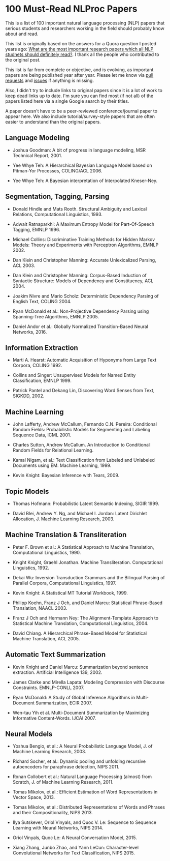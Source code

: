 # 100 Must-Read NLProc Papers

This is a list of 100 important natural language processing (NLP) papers that serious students and researchers working in the field should probably know about and read.

This list is originally based on the answers for a Quora question I posted years ago: [What are the most important research papers which all NLP studnets should definitely read?](https://www.quora.com/What-are-the-most-important-research-papers-which-all-NLP-students-should-definitely-read). I thank all the people who contributed to the original post.

This list is far from complete or objective, and is evolving, as important papers are being published year after year. Please let me know via [pull requests](https://github.com/mhagiwara/100-nlp-papers/pulls) and [issues](https://github.com/mhagiwara/100-nlp-papers/issues) if anything is missing.

Also, I didn't try to include links to original papers since it is a lot of work to keep dead links up to date. I'm sure you can find most (if not all) of the papers listed here via a single Google search by their titles.

A paper doesn't have to be a peer-reviewed conference/journal paper to appear here. We also include tutorial/survey-style papers that are often easier to understand than the original papers.

## Language Modeling

* Joshua Goodman: A bit of progress in language modeling, MSR Technical Report, 2001.

* Yee Whye Teh: A Hierarchical Bayesian Language Model based on Pitman-Yor Processes, COLING/ACL 2006.

* Yee Whye Teh: A Bayesian interpretation of Interpolated Kneser-Ney.

## Segmentation, Tagging, Parsing

* Donald Hindle and Mats Rooth. Structural Ambiguity and Lexical Relations, Computational Linguistics, 1993.

* Adwait Ratnaparkhi: A Maximum Entropy Model for Part-Of-Speech Tagging, EMNLP 1996.

* Michael Collins: Discriminative Training Methods for Hidden Markov Models: Theory and Experiments with Perceptron Algorithms, EMNLP 2002.

* Dan Klein and Christopher Manning: Accurate Unlexicalized Parsing, ACL 2003.

* Dan Klein and Christopher Manning: Corpus-Based Induction of Syntactic Structure: Models of Dependency and Constituency, ACL 2004.

* Joakim Nivre and Mario Scholz: Deterministic Dependency Parsing of English Text, COLING 2004.

* Ryan McDonald et al.: Non-Projective Dependency Parsing using Spanning-Tree Algorithms, EMNLP 2005.

* Daniel Andor et al.: Globally Normalized Transition-Based Neural Networks, 2016.

## Information Extraction

* Marti A. Hearst: Automatic Acquisition of Hyponyms from Large Text Corpora, COLING 1992.

* Collins and Singer: Unsupervised Models for Named Entity Classification, EMNLP 1999.

* Patrick Pantel and Dekang Lin, Discovering Word Senses from Text, SIGKDD, 2002.

## Machine Learning

* John Lafferty, Andrew McCallum, Fernando C.N. Pereira: Conditional Random Fields: Probabilistic Models for Segmenting and Labeling Sequence Data, ICML 2001.

* Charles Sutton, Andrew McCallum. An Introduction to Conditional Random Fields for Relational Learning.

* Kamal Nigam, et al.: Text Classification from Labeled and Unlabeled Documents using EM. Machine Learning, 1999.

* Kevin Knight: Bayesian Inference with Tears, 2009.

## Topic Models

* Thomas Hofmann: Probabilistic Latent Semantic Indexing, SIGIR 1999.

* David Blei, Andrew Y. Ng, and Michael I. Jordan: Latent Dirichlet Allocation, J. Machine Learning Research, 2003.

## Machine Translation & Transliteration

* Peter F. Brown et al.: A Statistical Approach to Machine Translation, Computational Linguistics, 1990.

* Knight Knight, Graehl Jonathan. Machine Transliteration. Computational Linguistics, 1992.

* Dekai Wu: Inversion Transduction Grammars and the Bilingual Parsing of Parallel Corpora, Computational Linguistics, 1997.

* Kevin Knight: A Statistical MT Tutorial Workbook, 1999.

* Philipp Koehn, Franz J Och, and Daniel Marcu: Statistical Phrase-Based Translation, NAACL 2003.

* Franz J Och and Hermann Ney: The Alignment-Template Approach to Statistical Machine Translation, Computational Linguistics, 2004.

* David Chiang. A Hierarchical Phrase-Based Model for Statistical Machine Translation, ACL 2005.

## Automatic Text Summarization

* Kevin Knight and Daniel Marcu: Summarization beyond sentence extraction. Artificial Intelligence 139, 2002.

* James Clarke and Mirella Lapata: Modeling Compression with Discourse Constraints. EMNLP-CONLL 2007.

* Ryan McDonald: A Study of Global Inference Algorithms in Multi-Document Summarization, ECIR 2007.

* Wen-tau Yih et al. Multi-Document Summarization by Maximizing Informative Content-Words. IJCAI 2007.

## Neural Models

* Yoshua Bengio, et al.: A Neural Probabilistic Language Model, J. of Machine Learning Research, 2003.

* Richard Socher, et al.: Dynamic pooling and unfolding recursive autoencoders for paraphrase detection, NIPS 2011.

* Ronan Collobert et al.: Natural Language Processing (almost) from Scratch, J. of Machine Learning Research, 2011.

* Tomas Mikolov, et al.: Efficient Estimation of Word Representations in Vector Space, 2013.

* Tomas Mikolov, et al.: Distributed Representations of Words and Phrases and their Compositionality, NIPS 2013.

* Ilya Sutskever, Oriol Vinyals, and Quoc V. Le: Sequence to Sequence Learning with Neural Networks, NIPS 2014.

* Oriol Vinyals, Quoc Le: A Neural Conversation Model, 2015.

* Xiang Zhang, Junbo Zhao, and Yann LeCun: Character-level Convolutional Networks for Text Classification, NIPS 2015.
